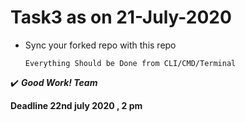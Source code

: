 # Task3 as on 21-July-2020
* Sync your forked repo with this repo
  
  ```
  Everything Should be Done from CLI/CMD/Terminal
  
  ```
:heavy_check_mark: _**Good Work! Team**_

**Deadline 22nd july 2020 , 2 pm**
